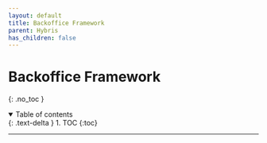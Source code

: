 ```yaml
---
layout: default
title: Backoffice Framework
parent: Hybris
has_children: false
---
```


# Backoffice Framework

{: .no_toc }

<details open markdown="block">
  <summary>
    Table of contents
  </summary>
  {: .text-delta }
1. TOC
{:toc}
</details>

---